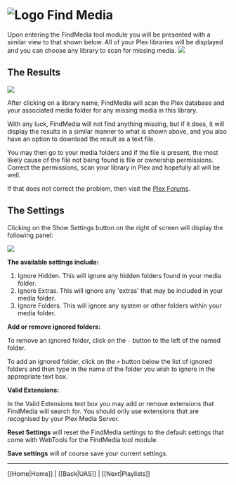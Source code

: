 # ![Logo](https://github.com/ukdtom/WebTools.bundle/blob/master/Wiki/WebTools/Logos/WebTools-48x48.png) Find Media

Upon entering the FindMedia tool module you will be presented with a similar view to that shown below. All of your Plex libraries will be displayed and you can choose any library to scan for missing media.
![](https://github.com/ukdtom/WebTools.bundle/blob/master/Wiki/WebTools/FindMedia/FM-image01.png)

## The Results

![](https://github.com/ukdtom/WebTools.bundle/blob/master/Wiki/WebTools/FindMedia/FM-image03.png)

After clicking on a library name, FindMedia will scan the Plex database and your associated media folder for any missing media in this library.

With any luck, FindMedia will not find anything missing, but if it does, it will display the results in a similar manner to what is shown above, and you also have an option to download the result as a text file.

You may then go to your media folders and if the file is present, the most likely cause of the file not being found is file or ownership permissions. Correct the permissions, scan your library in Plex and hopefully all will be well.

If that does not correct the problem, then visit the [Plex Forums](https://forums.plex.tv/).

## The Settings 

Clicking on the Show Settings button on the right of screen will display the following panel:

![](https://github.com/ukdtom/WebTools.bundle/blob/master/Wiki/WebTools/FindMedia/FM-image02.png)

**The available settings include:**

1. Ignore Hidden. This will ignore any hidden folders found in your media folder.
2. Ignore Extras. This will ignore any 'extras' that may be included in your media folder.
3. Ignore Folders. This will ignore any system or other folders within your media folder.

**Add or remove ignored folders:**

To remove an ignored folder, click on the `-` button to the left of the named folder.

To add an ignored folder, click on the `+` button below the list of ignored folders and then type in the name of the folder you wish to ignore in the appropriate text box.

**Valid Extensions:**

In the Valid Extensions text box you may add or remove extensions that FindMedia will search for. You should only use extensions that are recognised by your Plex Media Server.

**Reset Settings** will reset the FindMedia settings to the default settings that come with WebTools for the FindMedia tool module.

**Save settings** will of course save your current settings.

***

[[Home|Home]] | [[Back|UAS]] | [[Next|Playlists]]